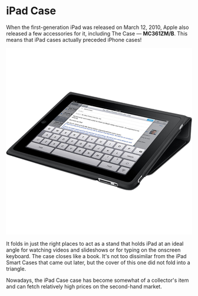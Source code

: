 # iPad Case

When the first-generation iPad was released on March 12, 2010, Apple also released a few accessories for it, including The Case — **MC361ZM/B**. This means that iPad cases actually preceded iPhone cases!

![Intensified typing mode](./asset2.jpg)

It folds in just the right places to act as a stand that holds iPad at an ideal angle for watching videos and slideshows or for typing on the onscreen keyboard. The case closes like a book. It's not too dissimilar from the iPad Smart Cases that came out later, but the cover of this one did not fold into a triangle.

Nowadays, the iPad Case case has become somewhat of a collector's item and can fetch relatively high prices on the second-hand market.
